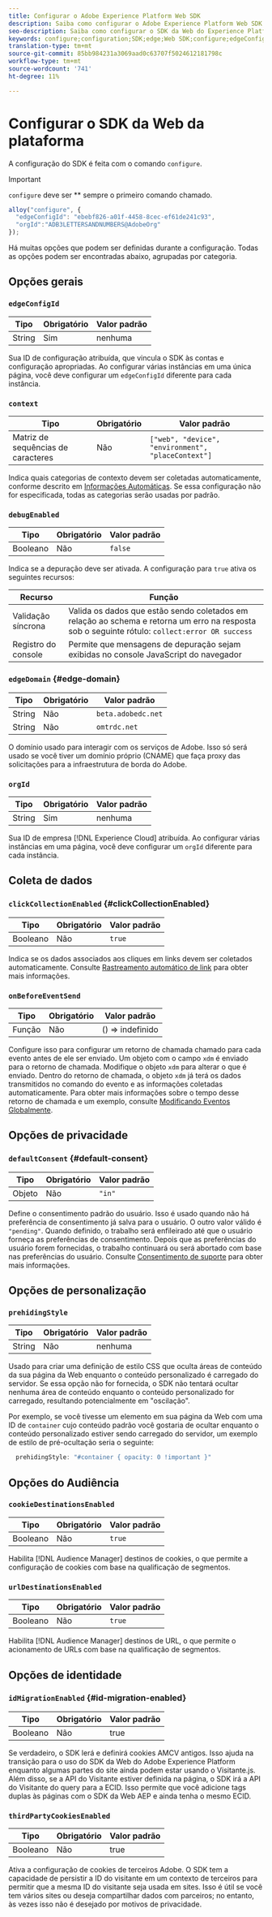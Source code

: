 ```yaml
---
title: Configurar o Adobe Experience Platform Web SDK
description: Saiba como configurar o Adobe Experience Platform Web SDK.
seo-description: Saiba como configurar o SDK da Web do Experience Platform
keywords: configure;configuration;SDK;edge;Web SDK;configure;edgeConfigId;context;web;device;ambiente;placeContext;debugEnabled;edgeDomain;orgId;clickCollectionEnabled;onBeforeEventSend;defaultConsent;web sdk settings;prehideStyle;opacity;cookieDestinationsEnabled;url Destinations ationsEnabled;idMigrationEnabled;thirdPartyCookiesEnabled;
translation-type: tm+mt
source-git-commit: 85bb984231a3069aad0c63707f5024612181798c
workflow-type: tm+mt
source-wordcount: '741'
ht-degree: 11%

---
```



# Configurar o SDK da Web da plataforma

A configuração do SDK é feita com o comando `configure`.

>[!IMPORTANT]
>
>`configure` deve ser  ** sempre o primeiro comando chamado.

```javascript
alloy("configure", {
  "edgeConfigId": "ebebf826-a01f-4458-8cec-ef61de241c93",
  "orgId":"ADB3LETTERSANDNUMBERS@AdobeOrg"
});
```

Há muitas opções que podem ser definidas durante a configuração. Todas as opções podem ser encontradas abaixo, agrupadas por categoria.

## Opções gerais

### `edgeConfigId`

| **Tipo** | **Obrigatório** | **Valor padrão** |
| -------- | ------------ | ----------------- |
| String | Sim | nenhuma |

Sua ID de configuração atribuída, que vincula o SDK às contas e configuração apropriadas.  Ao configurar várias instâncias em uma única página, você deve configurar um `edgeConfigId` diferente para cada instância.

### `context`

| **Tipo** | **Obrigatório** | **Valor padrão** |
| ---------------- | ------------ | -------------------------------------------------- |
| Matriz de sequências de caracteres | Não | `["web", "device", "environment", "placeContext"]` |

Indica quais categorias de contexto devem ser coletadas automaticamente, conforme descrito em [Informações Automáticas](../data-collection/automatic-information.md).  Se essa configuração não for especificada, todas as categorias serão usadas por padrão.

### `debugEnabled`

| **Tipo** | **Obrigatório** | **Valor padrão** |
| -------- | ------------ | ----------------- |
| Booleano | Não | `false` |

Indica se a depuração deve ser ativada. A configuração para `true` ativa os seguintes recursos:

| **Recurso** | **Função** |
| ---------------------- | ------------------ |
| Validação síncrona | Valida os dados que estão sendo coletados em relação ao schema e retorna um erro na resposta sob o seguinte rótulo: `collect:error OR success` |
| Registro do console | Permite que mensagens de depuração sejam exibidas no console JavaScript do navegador |

### `edgeDomain` {#edge-domain}

| **Tipo** | **Obrigatório** | **Valor padrão** |
| -------- | ------------ | ------------------ |
| String | Não | `beta.adobedc.net` |
| String | Não | `omtrdc.net` |

O domínio usado para interagir com os serviços de Adobe. Isso só será usado se você tiver um domínio próprio (CNAME) que faça proxy das solicitações para a infraestrutura de borda do Adobe.

### `orgId`

| **Tipo** | **Obrigatório** | **Valor padrão** |
| -------- | ------------ | ----------------- |
| String | Sim | nenhuma |

Sua ID de empresa [!DNL Experience Cloud] atribuída.  Ao configurar várias instâncias em uma página, você deve configurar um `orgId` diferente para cada instância.

## Coleta de dados

### `clickCollectionEnabled` {#clickCollectionEnabled}

| **Tipo** | **Obrigatório** | **Valor padrão** |
| -------- | ------------ | ----------------- |
| Booleano | Não | `true` |

Indica se os dados associados aos cliques em links devem ser coletados automaticamente. Consulte [Rastreamento automático de link](../data-collection/track-links.md#automaticLinkTracking) para obter mais informações.

### `onBeforeEventSend`

| **Tipo** | **Obrigatório** | **Valor padrão** |
| -------- | ------------ | ----------------- |
| Função | Não | () => indefinido |

Configure isso para configurar um retorno de chamada chamado para cada evento antes de ele ser enviado.  Um objeto com o campo `xdm` é enviado para o retorno de chamada.  Modifique o objeto `xdm` para alterar o que é enviado.  Dentro do retorno de chamada, o objeto `xdm` já terá os dados transmitidos no comando do evento e as informações coletadas automaticamente. Para obter mais informações sobre o tempo desse retorno de chamada e um exemplo, consulte [Modificando Eventos Globalmente](tracking-events.md#modifying-events-globally).

## Opções de privacidade

### `defaultConsent` {#default-consent}

| **Tipo** | **Obrigatório** | **Valor padrão** |
| -------- | ------------ | ----------------- |
| Objeto | Não | `"in"` |

Define o consentimento padrão do usuário. Isso é usado quando não há preferência de consentimento já salva para o usuário. O outro valor válido é `"pending"`. Quando definido, o trabalho será enfileirado até que o usuário forneça as preferências de consentimento. Depois que as preferências do usuário forem fornecidas, o trabalho continuará ou será abortado com base nas preferências do usuário. Consulte [Consentimento de suporte](../consent/supporting-consent.md) para obter mais informações.

## Opções de personalização

### `prehidingStyle`

| **Tipo** | **Obrigatório** | **Valor padrão** |
| -------- | ------------ | ----------------- |
| String | Não | nenhuma |

Usado para criar uma definição de estilo CSS que oculta áreas de conteúdo da sua página da Web enquanto o conteúdo personalizado é carregado do servidor. Se essa opção não for fornecida, o SDK não tentará ocultar nenhuma área de conteúdo enquanto o conteúdo personalizado for carregado, resultando potencialmente em &quot;oscilação&quot;.

Por exemplo, se você tivesse um elemento em sua página da Web com uma ID de `container` cujo conteúdo padrão você gostaria de ocultar enquanto o conteúdo personalizado estiver sendo carregado do servidor, um exemplo de estilo de pré-ocultação seria o seguinte:

```javascript
  prehidingStyle: "#container { opacity: 0 !important }"
```

## Opções do Audiência

### `cookieDestinationsEnabled`

| **Tipo** | **Obrigatório** | **Valor padrão** |
| -------- | ------------ | ----------------- |
| Booleano | Não | `true` |

Habilita [!DNL Audience Manager] destinos de cookies, o que permite a configuração de cookies com base na qualificação de segmentos.

### `urlDestinationsEnabled`

| **Tipo** | **Obrigatório** | **Valor padrão** |
| -------- | ------------ | ----------------- |
| Booleano | Não | `true` |

Habilita [!DNL Audience Manager] destinos de URL, o que permite o acionamento de URLs com base na qualificação de segmentos.

## Opções de identidade

### `idMigrationEnabled` {#id-migration-enabled}

| **Tipo** | **Obrigatório** | **Valor padrão** |
| -------- | ------------ | ----------------- |
| Booleano | Não | true |

Se verdadeiro, o SDK lerá e definirá cookies AMCV antigos. Isso ajuda na transição para o uso do SDK da Web do Adobe Experience Platform enquanto algumas partes do site ainda podem estar usando o Visitante.js. Além disso, se a API do Visitante estiver definida na página, o SDK irá a API do Visitante do query para a ECID. Isso permite que você adicione tags duplas às páginas com o SDK da Web AEP e ainda tenha o mesmo ECID.

### `thirdPartyCookiesEnabled`

| **Tipo** | **Obrigatório** | **Valor padrão** |
| -------- | ------------ | ----------------- |
| Booleano | Não | true |

Ativa a configuração de cookies de terceiros Adobe. O SDK tem a capacidade de persistir a ID do visitante em um contexto de terceiros para permitir que a mesma ID do visitante seja usada em sites. Isso é útil se você tem vários sites ou deseja compartilhar dados com parceiros; no entanto, às vezes isso não é desejado por motivos de privacidade.
